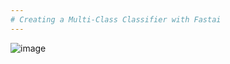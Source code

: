 ```yaml
---
# Creating a Multi-Class Classifier with Fastai
---
```

<p align="center" height=100>
  
![image](https://github.com/user-attachments/assets/3c7f5fa5-c1cc-40b9-b4d3-6dd1f577c34a)

</p>

